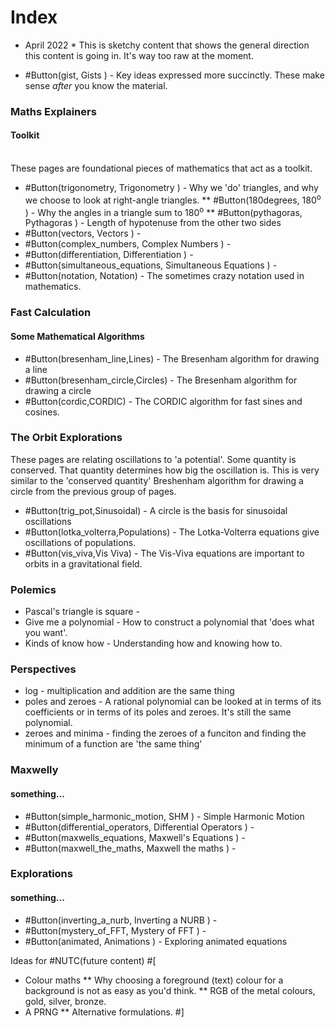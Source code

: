 # Index

 * April 2022 * This is sketchy content that shows the general direction this content is going in.  It's way too raw at the moment.


* #Button(gist, Gists ) - Key ideas expressed more succinctly.  These make sense *after* you know the material.


### Maths Explainers
#### Toolkit
<br>These pages are foundational pieces of mathematics that act as a toolkit.
* #Button(trigonometry, Trigonometry ) - Why we 'do' triangles, and why we choose to look at right-angle triangles.
** #Button(180degrees, 180<sup>o</sup> ) - Why the angles in a triangle sum to 180<sup>o</sup>
** #Button(pythagoras, Pythagoras ) - Length of hypotenuse from the other two sides
* #Button(vectors, Vectors ) - 
* #Button(complex_numbers, Complex Numbers ) - 
* #Button(differentiation, Differentiation ) - 
* #Button(simultaneous_equations, Simultaneous Equations ) - 
* #Button(notation, Notation) - The sometimes crazy notation used in mathematics.

### Fast Calculation
#### Some Mathematical Algorithms
* #Button(bresenham_line,Lines) - The Bresenham algorithm for drawing a line
* #Button(bresenham_circle,Circles) - The Bresenham algorithm for drawing a circle
* #Button(cordic,CORDIC) - The CORDIC algorithm for fast sines and cosines.

### The Orbit Explorations
These pages are relating oscillations to 'a potential'.  Some quantity is conserved.  That quantity determines how big the oscillation is.  This is very similar to the 'conserved quantity' Breshenham algorithm for drawing a circle from the previous group of pages.
* #Button(trig_pot,Sinusoidal) - A circle is the basis for sinusoidal oscillations
* #Button(lotka_volterra,Populations) - The Lotka-Volterra equations give oscillations of populations.
* #Button(vis_viva,Vis Viva) - The Vis-Viva equations are important to orbits in a gravitational field.

### Polemics
* Pascal's triangle is square - 
* Give me a polynomial - How to construct a polynomial that 'does what you want'.
* Kinds of know how - Understanding how and knowing how to.

### Perspectives
* log - multiplication and addition are the same thing
* poles and zeroes - A rational polynomial can be looked at in terms of its coefficients or in terms of its poles and zeroes.  It's still the same polynomial.
* zeroes and minima - finding the zeroes of a funciton and finding the minimum of a function are 'the same thing'

### Maxwelly
#### something...
* #Button(simple_harmonic_motion, SHM ) - Simple Harmonic Motion
* #Button(differential_operators, Differential Operators ) - 
* #Button(maxwells_equations, Maxwell's Equations ) - 
* #Button(maxwell_the_maths, Maxwell the maths ) - 

### Explorations
#### something...
* #Button(inverting_a_nurb, Inverting a NURB ) - 
* #Button(mystery_of_FFT, Mystery of FFT ) - 
* #Button(animated, Animations ) - Exploring animated equations

Ideas for #NUTC(future content)
#[

* Colour maths
** Why choosing a foreground (text) colour for a background is not as easy as you'd think.
** RGB of the metal colours, gold, silver, bronze.
* A PRNG
** Alternative formulations.
#]